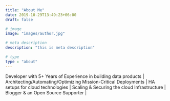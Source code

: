 ```yaml
---
title: "About Me"
date: 2019-10-29T13:49:23+06:00
draft: false

# image
image: "images/author.jpg"

# meta description
description: "this is meta description"

# type
type : "about"
---
```


Developer with 5+ Years of Experience in building data products | 
Architecting/Automating/Optimizing Mission-Critical Deployments | HA setups for cloud technologies |
Scaling & Securing the cloud Infrastructure | Blogger & an Open Source Supporter |
